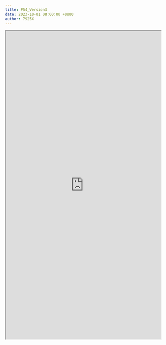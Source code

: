 ```yaml
---
title: P54_Version3
date: 2023-10-01 08:00:00 +0800
author: 7925X
---
```


<iframe src="https://y.dialwo.com/7925X2024/20231001-P54_Version3.pdf" width="100%" height="1000px"></iframe>
